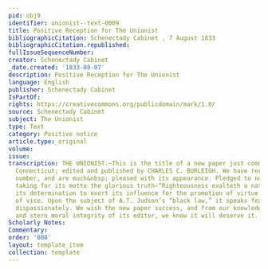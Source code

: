 ```yaml
---
pid: obj9
identifier: unionist--text-0009
title: Positive Reception for The Unionist
bibliographicCitation: Schenectady Cabinet , 7 August 1833
bibliographicCitation.republished: 
fullIssueSequenceNumber: 
creator: Schenectady Cabinet
_date.created: '1833-08-07'
description: Positive Reception for The Unionist
language: English
publisher: Schenectady Cabinet
IsPartOf: 
rights: https://creativecommons.org/publicdomain/mark/1.0/
source: Schenectady Cabinet
subject: The Unionist
type: Text
category: Positive notice
article.type: original
volume: 
issue: 
transcription: THE UNIONIST.—This is the title of a new paper just commenced at Brooklyn,
  Connecticut; edited and published by CHARLES C. BURLEIGH. We have received the first
  number, and are much&nbsp; pleased with its appearance. Pledged to no party, but
  taking for its motto the glorious truth—“Righteousness exalteth a nation!”—it avows
  its determination to exert its influence for the promotion of virtue and the suppression
  of vice. Upon the subject of A.T. Judson’s “black law,” it speaks fearlessly, independently,
  dispassionately. We wish the new paper success, and from our knowledge of the talents
  and stern moral integrity of its editor, we know it will deserve it.
Scholarly Notes: 
Commentary: 
order: '008'
layout: template_item
collection: template
---
```


